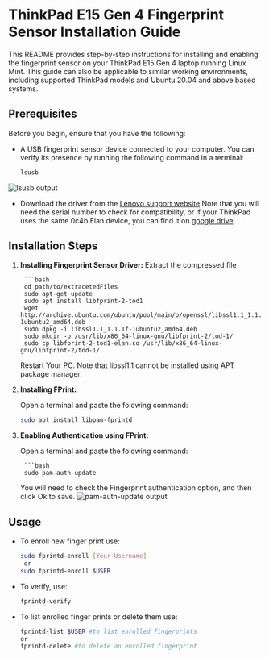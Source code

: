 # ThinkPad E15 Gen 4 Fingerprint Sensor Installation Guide

This README provides step-by-step instructions for installing and enabling the fingerprint sensor on your ThinkPad E15 Gen 4 laptop running Linux Mint. This guide can also be applicable to similar working environments, including supported ThinkPad models and Ubuntu 20.04 and above based systems.

## Prerequisites

Before you begin, ensure that you have the following:

- A USB fingerprint sensor device connected to your computer. You can verify its presence by running the following command in a terminal:

   ```bash
   lsusb
![lsusb output](./Screenshot1.png)

- Download the driver from the [Lenovo support website](https://support.lenovo.com/in/en/downloads/ds560935-elan-fingerprint-driver-for-linux-thinkpad-e14-gen-4-thinkpad-e15-gen-4) Note that you will need the serial number to check for compatibility, or if your ThinkPad uses the same 0c4b Elan device, you can find it on [google drive]().

## Installation Steps

1. **Installing Fingerprint Sensor Driver:**
	Extract the compressed file

		```bash
		cd path/to/extracetedFiles
		sudo apt-get update
		sudo apt install libfprint-2-tod1
		wget http://archive.ubuntu.com/ubuntu/pool/main/o/openssl/libssl1.1_1.1.1f-1ubuntu2_amd64.deb
		sudo dpkg -i libssl1.1_1.1.1f-1ubuntu2_amd64.deb
		sudo mkdir -p /usr/lib/x86_64-linux-gnu/libfprint-2/tod-1/
		sudo cp libfprint-2-tod1-elan.so /usr/lib/x86_64-linux-gnu/libfprint-2/tod-1/
	Restart Your PC.
    Note that libssl1.1 cannot be installed using APT package manager.


2. **Installing FPrint:**

   Open a terminal and paste the folowing command:

   ```bash
   sudo apt install libpam-fprintd

3. **Enabling Authentication using FPrint:**

   Open a terminal and paste the folowing command:

		```bash
		sudo pam-auth-update
   You will need to check the Fingerprint authentication option, and then click Ok to save.
   ![pam-auth-update output](./Screenshot2.png)

## Usage
   - To enroll new finger print use:
		```bash
		sudo fprintd-enroll [Your-Username]
		 or
		sudo fprintd-enroll $USER
   - To verify, use:
	 	```bash
		fprintd-verify
   - To list enrolled finger prints or delete them use:
	 	```bash
		fprintd-list $USER #to list enrolled fingerprints
		or
		fprintd-delete #to delete an enrolled fingerprint